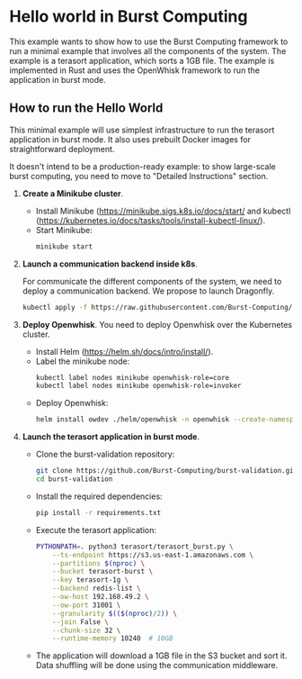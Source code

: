 # Hello world in Burst Computing
This example wants to show how to use the Burst Computing framework to run a minimal example that involves all the components of the system. The example is a terasort application, which sorts a 1GB file. The example is implemented in Rust and uses the OpenWhisk framework to run the application in burst mode.

## How to run the Hello World
This minimal example will use simplest infrastructure to run the terasort application in burst mode. It also uses prebuilt Docker images  for straightforward deployment. 

It doesn't intend to be a production-ready example: to show large-scale burst computing, you need to move to "Detailed Instructions" section.

1. **Create a Minikube cluster**.
   - Install Minikube (https://minikube.sigs.k8s.io/docs/start/ and kubectl (https://kubernetes.io/docs/tasks/tools/install-kubectl-linux/).
   - Start Minikube:
        ```bash
        minikube start
        ```

2. **Launch a communication backend inside k8s**.

    For communicate the different components of the system, we need to deploy a communication backend. We propose to launch Dragonfly.
    ```bash
    kubectl apply -f https://raw.githubusercontent.com/Burst-Computing/openwhisk-deploy-kube-burst/refs/heads/master/dragonfly-minikube.yaml
    ```

3. **Deploy Openwhisk**.
You need to deploy Openwhisk over the Kubernetes cluster.
    - Install Helm (https://helm.sh/docs/intro/install/).
    - Label the minikube node:
        ```bash
        kubectl label nodes minikube openwhisk-role=core
        kubectl label nodes minikube openwhisk-role=invoker
        ```
    - Deploy Openwhisk:
        ```bash
        helm install owdev ./helm/openwhisk -n openwhisk --create-namespace -f https://raw.githubusercontent.com/Burst-Computing/openwhisk-deploy-kube-burst/refs/heads/master/minikube.yaml
        ```

4. **Launch the terasort application in burst mode**.
    - Clone the burst-validation repository:
        ```bash
        git clone https://github.com/Burst-Computing/burst-validation.git
        cd burst-validation
        ```
    - Install the required dependencies:
        ```bash
        pip install -r requirements.txt
        ```
    - Execute the terasort application:
        ```bash
        PYTHONPATH=. python3 terasort/terasort_burst.py \
            --ts-endpoint https://s3.us-east-1.amazonaws.com \
            --partitions $(nproc) \
            --bucket terasort-burst \
            --key terasort-1g \
            --backend redis-list \
            --ow-host 192.168.49.2 \
            --ow-port 31001 \
            --granularity $(($(nproc)/2)) \
            --join False \
            --chunk-size 32 \
            --runtime-memory 10240  # 10GB
        ```
    - The application will download a 1GB file in the S3 bucket and sort it. Data shuffling will be done using the communication middleware. 



